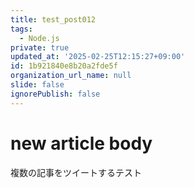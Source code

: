 ```yaml
---
title: test_post012
tags:
  - Node.js
private: true
updated_at: '2025-02-25T12:15:27+09:00'
id: 1b921840e8b20a2fde5f
organization_url_name: null
slide: false
ignorePublish: false
---
```

# new article body
複数の記事をツイートするテスト
